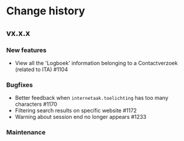 # Change history

## vx.x.x

### New features
- View all the 'Logboek' information belonging to a Contactverzoek (related to ITA) #1104

### Bugfixes
- Better feedback when `internetaak.toelichting` has too many characters #1170
- Filtering search results on specific website #1172
- Warning about session end no longer appears #1233

### Maintenance

